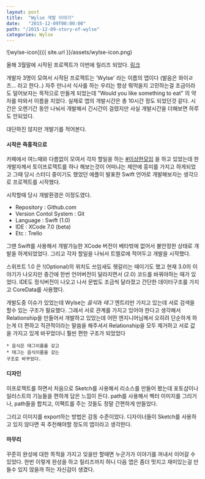 ```yaml
---
layout: post
title:  "Wylse 개발 이야기"
date:   "2015-12-09T00:00:00"
path: "/2015-12-09-story-of-wylse"
categories: Wylse
---
```


![wylse-icon]({{ site.url }}/assets/wylse-icon.png)

올해 3월말에 시작된 프로젝트가 이번에 릴리즈 되었다. [링크](https://appsto.re/us/ODrN-.i)  


개발자 3명이 모여서 시작된 프로젝트는 'Wylse' 라는 이름의 앱이다 (발음은 와이ㄹ즈... 라고 한다..) 자주 만나서 식사를 하는 우리는 항상 뭐먹을지 고민하는걸 조금이라도 덜어보자는 목적으로 만들게 되었는데 "Would you like something to eat" 의 약자를 따와서 이름을 지었다. 실제로 앱의 개발시간은 총 10시간 정도 되었던것 같다. 시간은 오랜기간 동안 나눠서 개발해서 긴시간이 걸렸지만 사실 개발시간을 더해보면 하루도 안되었다.

  대단하진 않지만 개발기를 적어본다.

#### **시작은 즉흥적으로**

  카페에서 여느때와 다름없이 모여서 각자 할일을 하는 [#이상한모임](http://blog.weirdx.io/about/) 을 하고 있었는데 한 개발자께서 토이프로젝트를 하나 해보는것이 어떠냐는 제안에 흥미를 가지고 하게되었고 그때 당시 스터디 중이기도 했었던 애플이 발표한 Swift 언어로 개발해보자는 생각으로 프로젝트를 시작했다.

 시작할때 당시 개발환경은 이정도였다.

  * Repository : Github.com
  * Version Contol System : Git
  * Language : Swift (1.0)
  * IDE : XCode 7.0 (beta)
  * Etc : Trello

  그땐 Swift를 사용해서 개발가능한 XCode 버전이 베타밖에 없어서 불안정한 상태로 개발을 하게되었었다. 그리고 각자 할일을 나눠서 트렐로에 적어두고 개발을 시작했다.

  스위프트 1.0 은 !(Optional)의 위치도 쓰임새도 헷갈리는 때이기도 했고 현재 3.0의 이야기가 나오지만 중간에 한번 언어버전이 달라지면서 (2.0) 코드를 바꿔야하는 때가 있었다. IDE도 정식버전이 나오고 나서 문법도 조금씩 달라졌고 간단한 데이터구조를 가지고 CoreData를 사용했다.

  개발도중 이슈가 있었는데 Wylse는 *음식*과 *태그* 엔트리만 가지고 있는데 서로 검색을 할수 있는 구조가 필요했다. 그래서 서로 관계를 가지고 있어야 한다고 생각해서 Relationship을 만들어서 개발하고 있었는데 어떤 엔지니어님께서 오히려 단순하게 하는게 더 편하고 직관적이라는 말씀을 해주셔서 Relationship을 모두 제거하고 서로 값을 가지고 있게 바꾸었더니 훨씬 편한 구조가 되었었다 

    * 음식은 태그이름를 갖고
    * 태그는 음식이름을 갖는
    구조로 바꾸었다.

#### **디자인**

  이프로젝트를 하면서 처음으로 Sketch를 사용해서 리소스를 만들어 봤는데 포토샵이나 일러스트의 기능들을 편하게 담은 느낌이 든다. path를 사용해서 벡터 이미지를 그리거나, path들을 합치고, 이펙트를 주는 것들도 정말 간편하게 만들었다. 

  그리고 이미지를 export하는 방법은 감동 수준이었다. 디자이너들이 Sketch를 사용하고 있지 않다면 꼭 추천해야할 정도의 앱이라고 생각한다. 

#### **마무리**

  꾸준히 완성에 대한 목적을 가지고 잊을만 할때면 누군가가 이야기를 꺼내서 이어갈 수 있었다. 한번 이렇게 완성을 하고 릴리즈까지 하니 다음 앱은 좀더 멋지고 재미있는걸 만들수 있지 않을까 하는 자신감이 생겼다. 



